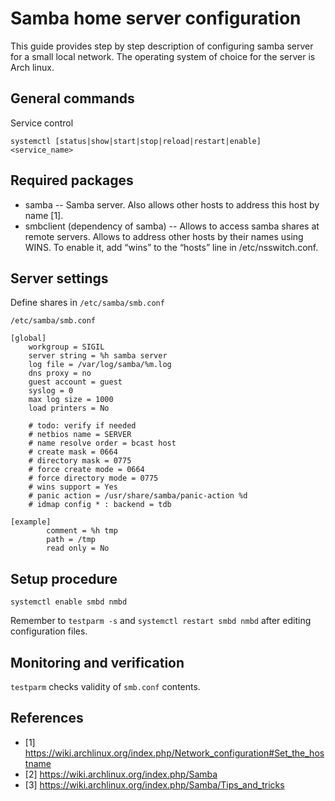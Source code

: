 # Samba home server configuration

This guide provides step by step description of configuring samba server for a small local network. The operating system of choice for the server is Arch linux.

## General commands

Service control
```
systemctl [status|show|start|stop|reload|restart|enable] <service_name>
```

## Required packages

- samba -- Samba server. Also allows other hosts to address this host by name [1].
- smbclient (dependency of samba) -- Allows to access samba shares at remote servers. Allows to address other hosts by their names using WINS. To enable it, add “wins” to the “hosts” line in /etc/nsswitch.conf.

## Server settings

Define shares in `/etc/samba/smb.conf`
```
/etc/samba/smb.conf

[global]
    workgroup = SIGIL
    server string = %h samba server
    log file = /var/log/samba/%m.log
    dns proxy = no
    guest account = guest
    syslog = 0
    max log size = 1000
    load printers = No

    # todo: verify if needed
    # netbios name = SERVER
    # name resolve order = bcast host
    # create mask = 0664
    # directory mask = 0775
    # force create mode = 0664
    # force directory mode = 0775
    # wins support = Yes
    # panic action = /usr/share/samba/panic-action %d
    # idmap config * : backend = tdb

[example]
        comment = %h tmp
        path = /tmp
        read only = No

```

## Setup procedure

`systemctl enable smbd nmbd`

Remember to `testparm -s` and `systemctl restart smbd nmbd` after editing configuration files.

## Monitoring and verification

`testparm` checks validity of `smb.conf` contents.

## References
- [1] https://wiki.archlinux.org/index.php/Network_configuration#Set_the_hostname
- [2] https://wiki.archlinux.org/index.php/Samba
- [3] https://wiki.archlinux.org/index.php/Samba/Tips_and_tricks
